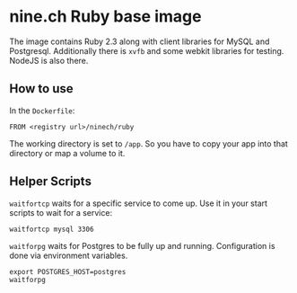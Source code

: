 # nine.ch Ruby base image

The image contains Ruby 2.3 along with client libraries for MySQL and Postgresql. Additionally there is `xvfb` and some webkit libraries for testing. NodeJS is also there.

## How to use

In the `Dockerfile`:

    FROM <registry url>/ninech/ruby

The working directory is set to `/app`. So you have to copy your app into that directory or map a volume to it.

## Helper Scripts

`waitfortcp` waits for a specific service to come up. Use it in your start scripts to wait for a service:

    waitfortcp mysql 3306

`waitforpg` waits for Postgres to be fully up and running. Configuration is done via environment variables.

    export POSTGRES_HOST=postgres
    waitforpg
